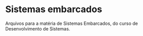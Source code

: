 # Sistemas embarcados

Arquivos para a matéria de Sistemas Embarcados, do curso de Desenvolvimento de Sistemas.
